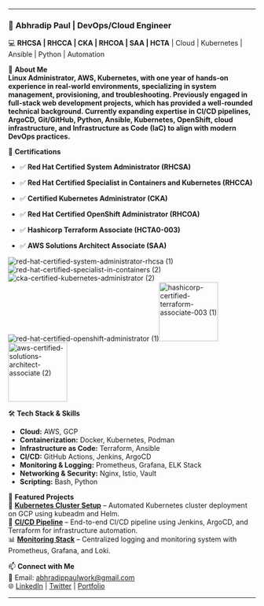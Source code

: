 
---

### 🚀 **Abhradip Paul** | DevOps/Cloud Engineer  
💻 **RHCSA | RHCCA | CKA | RHCOA | SAA | HCTA** | Cloud | Kubernetes | Ansible | Python | Automation  

🌟 **About Me**  
**Linux Administrator, AWS, Kubernetes, with one year of hands-on experience in real-world environments, specializing in system management, provisioning, and troubleshooting. Previously engaged in full-stack web development projects, which has provided a well-rounded technical background. Currently expanding expertise in CI/CD pipelines, ArgoCD, Git/GitHub, Python, Ansible, Kubernetes, OpenShift, cloud infrastructure, and Infrastructure as Code (IaC) to align with modern DevOps practices.**

📜 **Certifications**  
- ✅ **Red Hat Certified System Administrator (RHCSA)**  

- ✅ **Red Hat Certified Specialist in Containers and Kubernetes (RHCCA)**  

- ✅ **Certified Kubernetes Administrator (CKA)**

- ✅ **Red Hat Certified OpenShift Administrator (RHCOA)**

- ✅ **Hashicorp Terraform Associate (HCTA0-003)**

- ✅ **AWS Solutions Architect Associate (SAA)**  


![red-hat-certified-system-administrator-rhcsa (1)](https://github.com/user-attachments/assets/cc7312ee-ffa4-4a9e-8835-1c9ed94bad89) ![red-hat-certified-specialist-in-containers (2)](https://github.com/user-attachments/assets/60436867-206f-452a-b40d-659bffd8f7b5) ![cka-certified-kubernetes-administrator (2)](https://github.com/user-attachments/assets/9796c142-7286-4b23-b5e1-f320fb68cda2) ![red-hat-certified-openshift-administrator (1)](https://github.com/user-attachments/assets/e1fbf4cc-6ba1-413f-bec3-72f70866db43)<img width="120" height="120" alt="hashicorp-certified-terraform-associate-003 (1)" src="https://github.com/user-attachments/assets/839374d2-754b-45c5-87a1-aaee8344dbfd" />
<img width="120" height="120" alt="aws-certified-solutions-architect-associate (2)" src="https://github.com/user-attachments/assets/973a1f45-c1e7-40eb-95e7-07de32055d25" />





🛠️ **Tech Stack & Skills**  
- **Cloud:** AWS, GCP  
- **Containerization:** Docker, Kubernetes, Podman  
- **Infrastructure as Code:** Terraform, Ansible  
- **CI/CD:** GitHub Actions, Jenkins, ArgoCD  
- **Monitoring & Logging:** Prometheus, Grafana, ELK Stack  
- **Networking & Security:** Nginx, Istio, Vault  
- **Scripting:** Bash, Python  

📌 **Featured Projects**  
🚀 **[Kubernetes Cluster Setup](#)** – Automated Kubernetes cluster deployment on GCP using kubeadm and Helm.  
🔧 **[CI/CD Pipeline](#)** – End-to-end CI/CD pipeline using Jenkins, ArgoCD, and Terraform for infrastructure automation.  
📊 **[Monitoring Stack](#)** – Centralized logging and monitoring system with Prometheus, Grafana, and Loki.  

📫 **Connect with Me**  
📧 Email: abhradippaulwork@gmail.com  
🌐 [LinkedIn](https://www.linkedin.com/in/abhradip-paul/) | [Twitter](#) | [Portfolio](#)  

---
